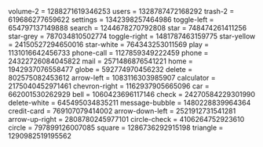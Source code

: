 volume-2 = 1288271619346253
users = 1328787472168292
trash-2 = 619686277659622
settings = 1342398257464986
toggle-left = 654797137149888
search = 1244678270792808
star = 748474261411256
star-grey = 787034810502774
toggle-right = 1481787463159775
star-yellow = 24150527294650016
star-white = 764343253011569
play = 1131016642456733
phone-call = 1127859349222459
phone = 24322726084045822
mail = 2571486876541221
home = 1942937076558477
globe = 592774970456232
delete = 802575082453612
arrow-left = 1083116303985907
calculator = 2175040452971461
chevron-right = 1162937905665096
car = 662001530262929
bell = 1060423696117146
check = 24270584229301990
delete-white = 645495034835211
message-bubble = 1480228839964364
credit-card = 769107079414002
arrow-down-left = 2521912731541281
arrow-up-right = 2808780245977101
circle-check = 4106264752923610
circle = 797899126007085
square = 1286736292915198
triangle = 1290982519195562
